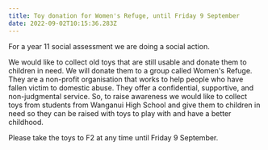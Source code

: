 ```yaml
---
title: Toy donation for Women's Refuge, until Friday 9 September
date: 2022-09-02T10:15:36.283Z
---
```

For a year 11 social assessment we are doing a social action.  

We would like to collect old toys that are still usable and donate them to children in need. We will donate them to a group called Women's Refuge. They are a non-profit organisation that works to help people who have fallen victim to domestic abuse. They offer a confidential, supportive, and non-judgmental service. So, to raise awareness we would like to collect toys from students from Wanganui High School and give them to children in need so they can be raised with toys to play with and have a better childhood.  

Please take the toys to F2 at any time until Friday 9 September.